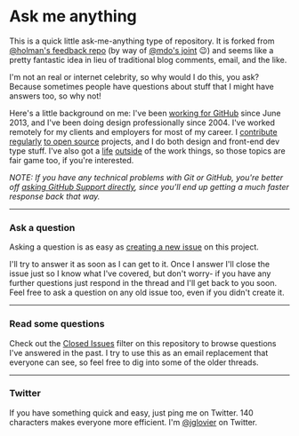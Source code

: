 # Ask me anything

This is a quick little ask-me-anything type of repository. It is forked from
[@holman's feedback repo](https://github.com/holman/feedback) (by way of [@mdo's joint](https://github.com/mdo/ama) :wink:) and seems like a pretty fantastic idea in lieu of traditional blog comments, email, and the like.

I'm not an real or internet celebrity, so why would I do this, you ask? Because sometimes people have questions about stuff that I might have answers too, so why not!

Here's a little background on me: I've been [working for GitHub](https://github.com/blog/1522-joel-glovier-is-a-githubber) since June 2013, and I've been doing design professionally since 2004. I've worked remotely for my clients and employers for most of my career. I [contribute](https://github.com/jglovier?tab=repositories) [regularly](https://github.com/HospitalRun/hospitalrun-frontend/graphs/contributors) [to open source](https://github.com/jekyll/jekyll/graphs/contributors) projects, and I do both design and front-end dev type stuff. I've also got a [life](https://github.com/jglovier/project-car) [outside](https://github.com/jglovier/house-upkeep/issues) of the work things, so those topics are fair game too, if you're interested.

*NOTE: If you have any technical problems with Git or GitHub, you're better off 
[asking GitHub Support directly](https://github.com/contact), since you'll
end up getting a much faster response back that way.*

---

### Ask a question

Asking a question is as easy as
[creating a new issue](https://github.com/jglovier/ama/issues/new) on this
project.

I'll try to answer it as soon as I can get to it. Once I answer I'll close the
issue just so I know what I've covered, but don't worry- if you have any further
questions just respond in the thread and I'll get back to you soon. Feel free to
ask a question on any old issue too, even if you didn't create it.

---

### Read some questions

Check out the [Closed Issues](https://github.com/jglovier/ama/issues?sort=created&direction=desc&state=closed&page=1)
filter on this repository to browse questions I've answered in the past. I try
to use this as an email replacement that everyone can see, so feel free to dig
into some of the older threads.

---

### Twitter

If you have something quick and easy, just ping me on Twitter. 140 characters makes everyone more efficient. I'm [@jglovier](https://twitter.com/jglovier) on Twitter.
